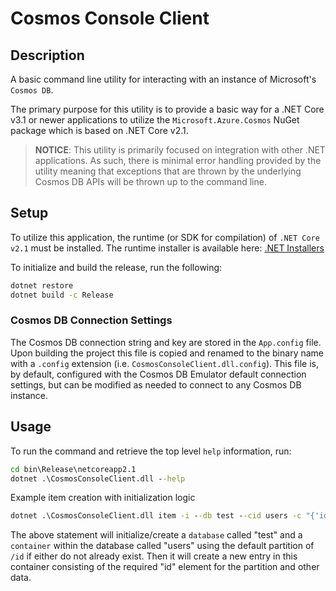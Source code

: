 # Cosmos Console Client

## Description

A basic command line utility for interacting with an instance of Microsoft's
`Cosmos DB`.

The primary purpose for this utility is to provide a basic way for a .NET Core
v3.1 or newer applications to utilize the `Microsoft.Azure.Cosmos` NuGet package
which is based on .NET Core v2.1.

> __NOTICE__: This utility is primarily focused on integration with other .NET
  applications. As such, there is minimal error handling provided by the utility
  meaning that exceptions that are thrown by the underlying Cosmos DB APIs will
  be thrown up to the command line.

## Setup

To utilize this application, the runtime (or SDK for compilation) of
`.NET Core v2.1` must be installed. The runtime installer is available here:
[.NET Installers](https://dotnet.microsoft.com/download/visual-studio-sdks)

To initialize and build the release, run the following:

```cmd
dotnet restore
dotnet build -c Release
```

### Cosmos DB Connection Settings

The Cosmos DB connection string and key are stored in the `App.config` file.
Upon building the project this file is copied and renamed to the binary name
with a `.config` extension (i.e. `CosmosConsoleClient.dll.config`). This file
is, by default, configured with the Cosmos DB Emulator default connection
settings, but can be modified as needed to connect to any Cosmos DB instance.

## Usage

To run the command and retrieve the top level `help` information, run:

```cmd
cd bin\Release\netcoreapp2.1
dotnet .\CosmosConsoleClient.dll --help
```

Example item creation with initialization logic

```cmd
dotnet .\CosmosConsoleClient.dll item -i --db test --cid users -c "{'id':'1','name':'test','address':'here'}"
```

The above statement will initialize/create a `database` called "test" and a
`container` within the database called "users" using the default partition of
`/id` if either do not already exist. Then it will create a new entry in this
container consisting of the required "id" element for the partition and other
data.
